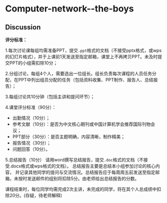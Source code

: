# Computer-network--the-boys

## Discussion

**评分标准：**

1.每次讨论课每组均需准备PPT，提交`.ppt`格式的文档（不接受pptx格式，或wps的幻灯片格式），并于上课前1天发送至指定邮箱，课堂上不再拷贝PPT。未及时提交PPT的小组需扣除10分；

2.分组讨论，每组4个人，需要选出一位组长。组长负责每次课程的人员任务分配，在PPT中列出组员分配的任务（包括资料收集、PPT制作、报告人、总结报告）；

3.每组讨论共10分钟（包括主讲和提问环节）；

4.课堂评分标准（90分）：
- 出勤情况（10分）；
- 参考文献（10分）：是否为中文核心期刊或中国计算机学会推荐国际刊物会议；
- PPT部分（30分）：是否主题明确，内容清晰，制作精美； 
- 报告情况（30分）；
- 问题回答（10分）。

5.总结报告（10分）
请用word撰写总结报告，提交` .doc `格式的文档（不接受.docx格式或wps格式的文档）。
总结报告主要是总结本小组参加讨论的核心内容， 并记录其他同学的提问与交流情况。总结报告应于每周周五前发送至指定邮箱，未按时发送邮件的组别将扣除5分。由老师给出总结报告的分数。
 
   课程结束时，每位同学均需完成2次主讲，未完成的同学，将在其个人总成绩中扣除20分。(存疑，待老师解释)
